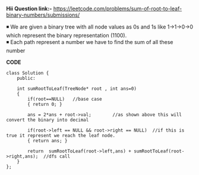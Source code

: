 **Hii**
**Question link:-** https://leetcode.com/problems/sum-of-root-to-leaf-binary-numbers/submissions/

◾ We are given a binary tree with all node values as 0s and 1s like 1->1->0->0 which represent the binary representation (1100).<br>
◾ Each path represent a number we have to find the sum of all these number


**CODE**

```
class Solution {
    public:
   
    int sumRootToLeaf(TreeNode* root , int ans=0)
    {
        if(root==NULL)   //base case
        { return 0; }
        
        ans = 2*ans + root->val;        //as shown above this will convert the binary into decimal
        
        if(root->left == NULL && root->right == NULL)  //if this is true it represent we reach the leaf node.
        { return ans; }
       
        return  sumRootToLeaf(root->left,ans) + sumRootToLeaf(root->right,ans);  //dfs call
    }  
};
```
